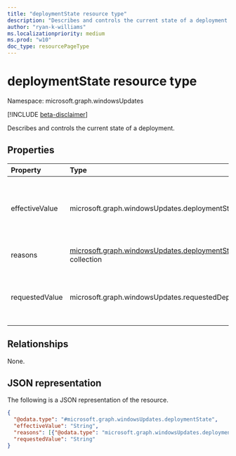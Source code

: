 ```yaml
---
title: "deploymentState resource type"
description: "Describes and controls the current state of a deployment."
author: "ryan-k-williams"
ms.localizationpriority: medium
ms.prod: "w10"
doc_type: resourcePageType
---
```


# deploymentState resource type

Namespace: microsoft.graph.windowsUpdates

[!INCLUDE [beta-disclaimer](../../includes/beta-disclaimer.md)]

Describes and controls the current state of a deployment.

## Properties
|Property|Type|Description|
|:---|:---|:---|
|effectiveValue|microsoft.graph.windowsUpdates.deploymentStateValue|Specifies the state of the deployment. Supports a subset of the values for **deploymentStateValue**. Possible values are: `scheduled`, `offering`, `paused`, `unknownFutureValue`. Read-only.|
|reasons|[microsoft.graph.windowsUpdates.deploymentStateReason](../resources/windowsupdates-deploymentstatereason.md) collection|Specifies the reasons the deployment has its state value. Read-only.|
|requestedValue|microsoft.graph.windowsUpdates.requestedDeploymentStateValue|Specifies the requested state of the deployment. Supports a subset of the values for **requestedDeploymentStateValue**. Possible values are: `none`, `paused`, `unknownFutureValue`.|

## Relationships
None.

## JSON representation
The following is a JSON representation of the resource.
<!-- {
  "blockType": "resource",
  "@odata.type": "microsoft.graph.windowsUpdates.deploymentState"
}
-->
``` json
{
  "@odata.type": "#microsoft.graph.windowsUpdates.deploymentState",
  "effectiveValue": "String",
  "reasons": [{"@odata.type": "microsoft.graph.windowsUpdates.deploymentStateReason"}],
  "requestedValue": "String"
}
```
